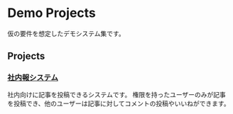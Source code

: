 # Demo Projects

仮の要件を想定したデモシステム集です。

## Projects

### [社内報システム](https://github.com/harusame0616/demo-projects/blob/main/packages/company-newsletter/README.md)

社内向けに記事を投稿できるシステムです。
権限を持ったユーザーのみが記事を投稿でき、他のユーザーは記事に対してコメントの投稿やいいねができます。


